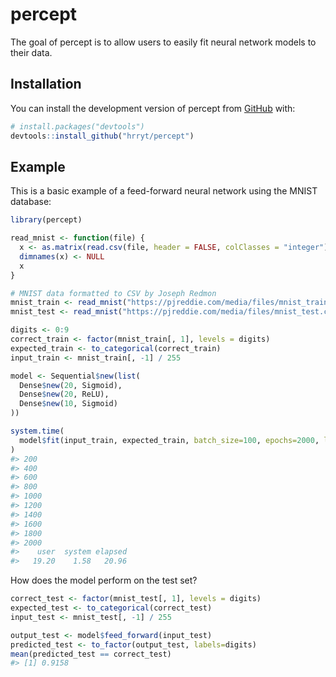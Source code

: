 
<!-- README.md is generated from README.Rmd. Please edit that file -->

# percept

<!-- badges: start -->
<!-- badges: end -->

The goal of percept is to allow users to easily fit neural network
models to their data.

## Installation

You can install the development version of percept from
[GitHub](https://github.com/) with:

``` r
# install.packages("devtools")
devtools::install_github("hrryt/percept")
```

## Example

This is a basic example of a feed-forward neural network using the MNIST
database:

``` r
library(percept)

read_mnist <- function(file) {
  x <- as.matrix(read.csv(file, header = FALSE, colClasses = "integer"))
  dimnames(x) <- NULL
  x
}

# MNIST data formatted to CSV by Joseph Redmon
mnist_train <- read_mnist("https://pjreddie.com/media/files/mnist_train.csv")
mnist_test <- read_mnist("https://pjreddie.com/media/files/mnist_test.csv")

digits <- 0:9
correct_train <- factor(mnist_train[, 1], levels = digits)
expected_train <- to_categorical(correct_train)
input_train <- mnist_train[, -1] / 255

model <- Sequential$new(list(
  Dense$new(20, Sigmoid),
  Dense$new(20, ReLU),
  Dense$new(10, Sigmoid)
))

system.time(
  model$fit(input_train, expected_train, batch_size=100, epochs=2000, learning_rate=1)
)
#> 200 
#> 400 
#> 600 
#> 800 
#> 1000 
#> 1200 
#> 1400 
#> 1600 
#> 1800 
#> 2000
#>    user  system elapsed 
#>   19.20    1.58   20.96
```

How does the model perform on the test set?

``` r
correct_test <- factor(mnist_test[, 1], levels = digits)
expected_test <- to_categorical(correct_test)
input_test <- mnist_test[, -1] / 255

output_test <- model$feed_forward(input_test)
predicted_test <- to_factor(output_test, labels=digits)
mean(predicted_test == correct_test)
#> [1] 0.9158
```
